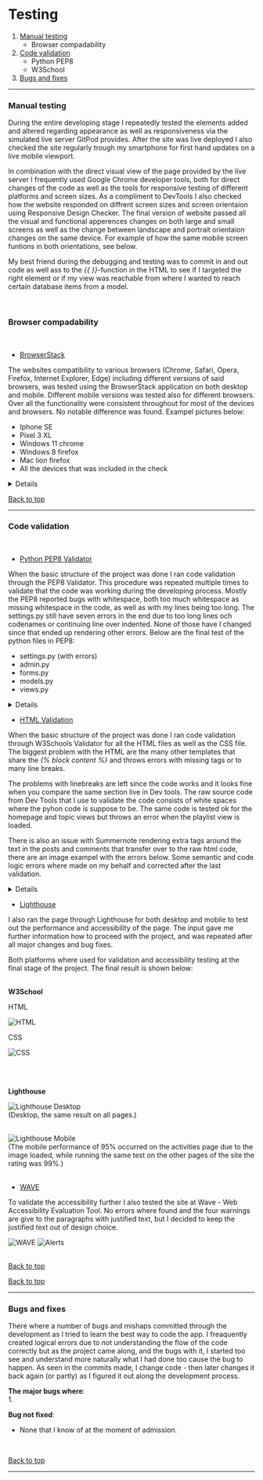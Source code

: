# **Testing**

1. [Manual testing](#manual-testing)
    - Browser compadability
2. [Code validation](#code-validation)
    - Python PEP8
    - W3School
3. [Bugs and fixes](#bugs-and-fixes)

---

### **Manual testing**

During the entire developing stage I repeatedly tested the elements added and altered regarding appearance as well as responsiveness via the simulated live server GitPod provides. After the site was live deployed I also checked the site regularly trough my smartphone for first hand updates on a live mobile viewport.

In combination with the direct visual view of the page provided by the live server I frequently used Google Chrome developer tools, both for direct changes of the code as well as the tools for responsive testing of different platforms and screen sizes. As a compliment to DevTools I also checked how the website responded on diffrent screen sizes and screen orientaion using Responsive Design Checker. The final version of website passed all the visual and functional apperences changes on both large and small screens as well as the change between landscape and portrait orientaion changes on the same device. For example of how the same mobile screen funtions in both orientations, see below.
 
 My best friend during the debugging and testing was to commit in and out code as well ass to the <em>{{ }}</em>-function in the HTML to see if I targeted the right element or if my view was reachable from where I wanted to reach certain database items from a model.

<br>

### **Browser compadability**
<br>

- [BrowserStack](https://www.browserstack.com/)

The websites compatibility to various browsers (Chrome, Safari, Opera, Firefox, Internet Explorer, Edge) including different versions of said browsers, was tested using the BrowserStack application on both desktop and mobile. Different mobile versions was tested also for different browsers. Over all the functionality were consistent throughout for most of the devices and browsers. No notable difference was found. Exampel pictures below:

- Iphone SE
- Pixel 3 XL
- Windows 11 chrome
- Windows 8 firefox
- Mac lion firefox
- All the devices that was included in the check

<details>
<br>

![Iphone SE](/static/images/screenshots/iPhone-SE.png)
![Pixel 3 XL](/static/images/screenshots/Pixel-3-XL.png)
![win 11 chrome](/static/images/screenshots/win11_chrome_71.0.jpg)
![win 8 firefox](/static/images/screenshots/win8.1_firefox_30.0.jpg)
![mac lion firefox](/static/images/screenshots/maclion_firefox_38.0.jpg)
![Responsive many](/static/images/screenshots/responsive-many.png)

<br>
</details>


[Back to top](#testing)

---

### **Code validation**
<br>

- [Python PEP8 Validator](http://pep8online.com/) 

When the basic structure of the project was done I ran code validation through the PEP8 Validator. This procedure was repeated multiple times to validate that the code was working during the developing process. Mostly the PEP8 reported bugs with whitespace, both too much whitespace as missing whitespace in the code, as well as with my lines being too long. The settings.py still have seven errors in the end due to too long lines och codenames or continuing line over indented. None of those have I changed since that ended up rendering other errors.
Below are the final test of the python files in PEP8:

- settings.py (with errors)
- admin.py
- forms.py
- models.py
- views.py

<details>
<br>

![settings](/static/images/screenshots/settings.py_validation_third.png)
![admin](/static/images/screenshots/PEP8-admin.png)
![forms](/static/images/screenshots/PEP8-forms.png)
![models](/static/images/screenshots/PEP8-models.png)
![views](/static/images/screenshots/PEP8-views.png)


<br>
</details>

- [HTML Validation](https://www.w3schools.com/) 

When the basic structure of the project was done I ran code validation through W3Schools Validator for all the HTML files as well as the CSS file. The biggest problem with the HTML are the many other templates that share the <em>{% block content %}</em> and throws errors with missing tags or to many line breaks. 

The problems with linebreaks are left since the code works and it looks fine when you compare the same section live in Dev tools. The raw source code from Dev Tools that I use to validate the code consists of white spaces where the pyhon code is suppose to be. The same code is tested ok for the homepage and topic views but throws an error when the playlist view is loaded.

There is also an issue with Summernote rendering extra tags around the text in the posts and comments that transfer over to the raw html code, there are an image exampel with the errors below.
Some semantic and code logic errors where made on my behalf and corrected after the last validation.

<details>
<br>
 
**Errors**

![Summernote](/static/images/screenshots/Error-in-code-playdisplay.png)
![Indention error](/static/images/screenshots/html-indention-blocks-error.png)
![Indention error](/static/images/screenshots/html-indention-blocks-error2.png)
![Play list error](/static/images/screenshots/html-playdisplay-error.png)
![Play list error](/static/images/screenshots/html-error.png)
![Error not changed](/static/images/screenshots/html-error-code-not-changed.png)


**Finished check result**

![Base](/static/images/screenshots/html-validation-base.homepage.png)
![Topic page](/static/images/screenshots/html-validation-topic.page.png)
![Remaining problem](/static/images/screenshots/play-end.png)
![Remaining problem](/static/images/screenshots/play-end2.png)
![Remaining problem](/static/images/screenshots/plan-end3.png)


Last picture mentions a <span> that are delibratly there since the nav code changes if the user is logged in or logged ut.  
<br>
</details>



- [Lighthouse](https://developers.google.com/web/tools/lighthouse)

I also ran the page through Lighthouse for both desktop and mobile to test out the performance and accessibility of the page. The input gave me further information how to proceed with the project, and was repeated after all major changes and bug fixes. 
<br>

Both platforms where used for validation and accessibility testing at the final stage of the project. The final result is shown below: 
<br>
<br>

**W3School**

HTML<br>

![HTML](assets/images/readme/w3s-validator-final.png)
<br>

CSS
<br>

![CSS](assets/images/readme/End-test%20CSS.png)

<br>
<br>

**Lighthouse** 

![Lighthouse Desktop](assets/images/readme/lighthouse-final-desktop.png)
<br>
(Desktop, the same result on all pages.)
<br>
<br>

![Lighthouse Mobile](assets/images/readme/lighthouse-mobile-finished.png)
<br>
(The mobile performance of 95% occurred on the activities page due to the image loaded, while running the same test on the other pages of the site the rating was 99%.)
<br>
<br>

- [WAVE](https://wave.webaim.org/)

To validate the accessibility further I also tested the site at Wave - Web Accessibility Evaluation Tool. No errors where found and the four warnings are give to the paragraphs with justified text, but I decided to keep the justified text out of design choice.

![WAVE](assets/images/readme/accessibility.png) ![Alerts](assets/images/readme/alerts.png)
<br>
<br>

[Back to top](#testing)







[Back to top](#testing)

---


### **Bugs and fixes**
There where a number of bugs and mishaps committed through the development as I tried to learn the best way to code the app. I freaquently created logical errors due to not understanding the flow of the code correctly but as the project came along, and the bugs with it, I started too see and understand more naturally what I had done too cause the bug to happen. As seen in the commits made, I change code - then later changes it back again (or partly) as I figured it out along the development process.

**The major bugs where**: <br>
1. 
<br>

**Bug not fixed**:
- None that I know of at the moment of admission.
<br>

[Back to top](#testing)

---